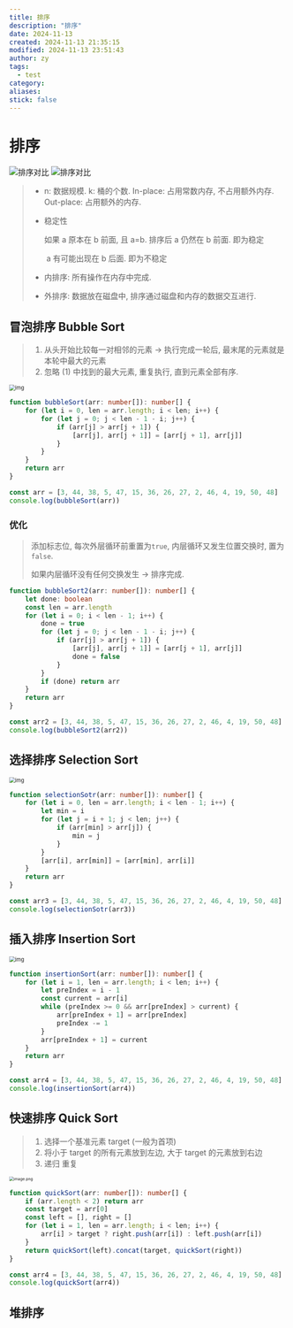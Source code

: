 ```yaml
---
title: 排序
description: "排序"
date: 2024-11-13
created: 2024-11-13 21:35:15
modified: 2024-11-13 23:51:43
author: zy
tags:
  - test
category: 
aliases: 
stick: false
---
```


# 排序

<img src="/posts/test.awebp" alt="排序对比" style="zoom:100%;" />
<img src="/images/avatar.png" alt="排序对比" />

> * n: 数据规模. k: 桶的个数. In-place: 占用常数内存, 不占用额外内存. Out-place: 占用额外的内存.
>
> * 稳定性
>
>   如果 a 原本在 b 前面, 且 a=b. 排序后 a 仍然在 b 前面. 即为稳定
>
>   ​								  a 有可能出现在 b 后面. 即为不稳定
>
> * 内排序: 所有操作在内存中完成.
>
> * 外排序: 数据放在磁盘中, 排序通过磁盘和内存的数据交互进行.

## 冒泡排序 Bubble Sort

> 1. 从头开始比较每一对相邻的元素 -> 执行完成一轮后, 最末尾的元素就是本轮中最大的元素
> 2. 忽略 (1) 中找到的最大元素, 重复执行, 直到元素全部有序.

<img src="/posts/test3.awebp" alt="img" style="zoom: 67%;" />

```ts
function bubbleSort(arr: number[]): number[] {
    for (let i = 0, len = arr.length; i < len; i++) {
        for (let j = 0; j < len - 1 - i; j++) {
            if (arr[j] > arr[j + 1]) {
                [arr[j], arr[j + 1]] = [arr[j + 1], arr[j]]
            }
        }
    }
    return arr
}

const arr = [3, 44, 38, 5, 47, 15, 36, 26, 27, 2, 46, 4, 19, 50, 48]
console.log(bubbleSort(arr))
```

### 优化

> 添加标志位, 每次外层循环前重置为`true`, 内层循环又发生位置交换时, 置为`false`.
>
> 如果内层循环没有任何交换发生 -> 排序完成.

```ts
function bubbleSort2(arr: number[]): number[] {
    let done: boolean
    const len = arr.length
    for (let i = 0; i < len - 1; i++) {
        done = true
        for (let j = 0; j < len - 1 - i; j++) {
            if (arr[j] > arr[j + 1]) {
                [arr[j], arr[j + 1]] = [arr[j + 1], arr[j]]
                done = false
            }
        }
        if (done) return arr
    }
    return arr
}

const arr2 = [3, 44, 38, 5, 47, 15, 36, 26, 27, 2, 46, 4, 19, 50, 48]
console.log(bubbleSort2(arr2))
```

## 选择排序 Selection Sort

<img src="/posts/test1.awebp" alt="img" style="zoom:67%;" />

```ts
function selectionSotr(arr: number[]): number[] {
    for (let i = 0, len = arr.length; i < len - 1; i++) {
        let min = i
        for (let j = i + 1; j < len; j++) {
            if (arr[min] > arr[j]) {
                min = j
            }
        }
        [arr[i], arr[min]] = [arr[min], arr[i]]
    }
    return arr
}

const arr3 = [3, 44, 38, 5, 47, 15, 36, 26, 27, 2, 46, 4, 19, 50, 48]
console.log(selectionSotr(arr3))
```

## 插入排序 Insertion Sort

<img src="/posts/test2.awebp" alt="img" style="zoom:67%;" />

```ts
function insertionSort(arr: number[]): number[] {
    for (let i = 1, len = arr.length; i < len; i++) {
        let preIndex = i - 1
        const current = arr[i]
        while (preIndex >= 0 && arr[preIndex] > current) {
            arr[preIndex + 1] = arr[preIndex]
            preIndex -= 1
        }
        arr[preIndex + 1] = current
    }
    return arr
}

const arr4 = [3, 44, 38, 5, 47, 15, 36, 26, 27, 2, 46, 4, 19, 50, 48]
console.log(insertionSort(arr4))
```

## 快速排序 Quick Sort

> 1. 选择一个基准元素 target (一般为首项)
> 2. 将小于 target 的所有元素放到左边, 大于 target 的元素放到右边
> 3. 递归 重复

<img src="/posts/test4.awebp" alt="image.png" style="zoom: 50%;" />

```ts
function quickSort(arr: number[]): number[] {
    if (arr.length < 2) return arr
    const target = arr[0]
    const left = [], right = []
    for (let i = 1, len = arr.length; i < len; i++) {
        arr[i] > target ? right.push(arr[i]) : left.push(arr[i])
    }
    return quickSort(left).concat(target, quickSort(right))
}

const arr4 = [3, 44, 38, 5, 47, 15, 36, 26, 27, 2, 46, 4, 19, 50, 48]
console.log(quickSort(arr4))
```

## 堆排序
